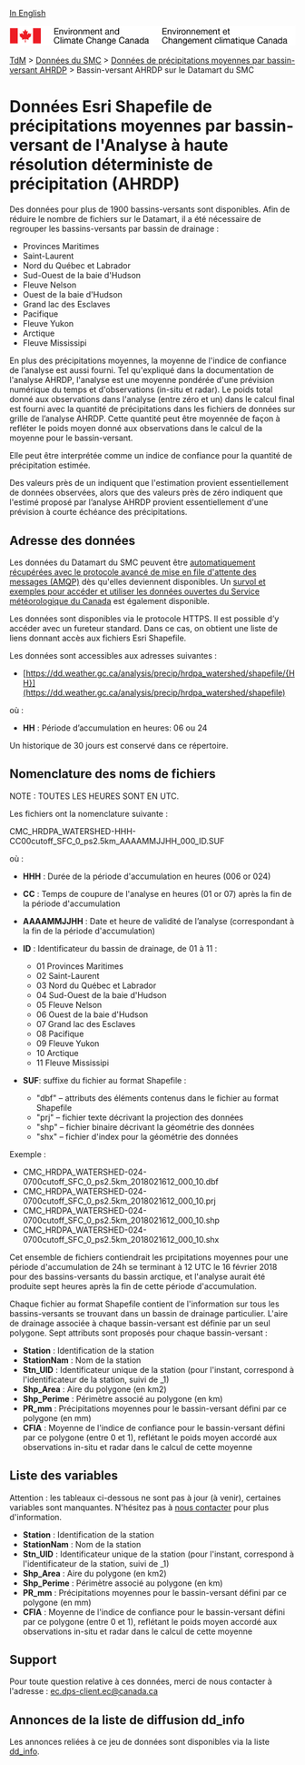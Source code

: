 [In English](readme_hrdpa-watershed-datamart_en.md)

![ECCC logo](../../img_eccc-logo.png)

[TdM](../../readme_fr.md) > [Données du SMC](../readme_fr.md) > [Données de précipitations moyennes par bassin-versant AHRDP](readme_hrdpa-watershed_fr.md) > Bassin-versant AHRDP sur le Datamart du SMC


# Données Esri Shapefile de précipitations moyennes par bassin-versant de l'Analyse à haute résolution déterministe de précipitation (AHRDP)

Des données pour plus de 1900 bassins-versants sont disponibles. Afin de réduire le nombre de fichiers sur le Datamart, il a été nécessaire de regrouper les bassins-versants par bassin de drainage :

* Provinces Maritimes
* Saint-Laurent
* Nord du Québec et Labrador
* Sud-Ouest de la baie d'Hudson
* Fleuve Nelson
* Ouest de la baie d'Hudson
* Grand lac des Esclaves
* Pacifique
* Fleuve Yukon
* Arctique
* Fleuve Mississipi

En plus des précipitations moyennes, la moyenne de l'indice de confiance de l’analyse est aussi fourni. Tel qu'expliqué dans la documentation de l'analyse AHRDP, l'analyse est une moyenne pondérée d'une prévision numérique du temps et d'observations (in-situ et radar). Le poids total donné aux observations dans l'analyse (entre zéro et un) dans le calcul final est fourni avec la quantité de précipitations dans les fichiers de données sur grille de l’analyse AHRDP. Cette quantité peut être moyennée de façon à refléter le poids moyen donné aux observations dans le calcul de la moyenne pour le bassin-versant.

Elle peut être interprétée comme un indice de confiance pour la quantité de précipitation estimée. 

Des valeurs près de un indiquent que l'estimation provient essentiellement de données observées, alors que des valeurs près de zéro indiquent que l'estimé proposé par l’analyse AHRDP provient essentiellement d'une prévision à courte échéance des précipitations.

## Adresse des données 

Les données du Datamart du SMC peuvent être [automatiquement récupérées avec le protocole avancé de mise en file d'attente des messages (AMQP)](../../msc-datamart/amqp_fr.md) dès qu'elles deviennent disponibles. Un [survol et exemples pour accéder et utiliser les données ouvertes du Service météorologique du Canada](../../usage/readme_fr.md) est également disponible.

Les données sont disponibles via le protocole HTTPS. Il est possible d’y accéder avec un fureteur standard. Dans ce cas, on obtient une liste de liens donnant accès aux fichiers Esri Shapefile.

Les données sont accessibles aux adresses suivantes :

* [https://dd.weather.gc.ca/analysis/precip/hrdpa_watershed/shapefile/{HH}](https://dd.weather.gc.ca/analysis/precip/hrdpa_watershed/shapefile)

où  :

* __HH__ : Période d’accumulation en heures: 06 ou 24 

Un historique de 30 jours est conservé dans ce répertoire.

## Nomenclature des noms de fichiers 

NOTE : TOUTES LES HEURES SONT EN UTC.

Les fichiers ont la nomenclature suivante :

CMC_HRDPA_WATERSHED-HHH-CC00cutoff_SFC_0_ps2.5km_AAAAMMJJHH_000_ID.SUF

où :

* __HHH__ : Durée de la période d'accumulation en heures (006 or 024)
* __CC__ : Temps de coupure de l'analyse en heures (01 or 07) après la fin de la période d'accumulation
* __AAAAMMJJHH__ : Date et heure de validité de l’analyse (correspondant à la fin de la période d'accumulation)
* __ID__ : Identificateur du bassin de drainage, de 01 à 11 :
	* 01 Provinces Maritimes
	* 02 Saint-Laurent
	* 03 Nord du Québec et Labrador
	* 04 Sud-Ouest de la baie d'Hudson
	* 05 Fleuve Nelson
	* 06 Ouest de la baie d'Hudson
	* 07 Grand lac des Esclaves
	* 08 Pacifique
	* 09 Fleuve Yukon
	* 10 Arctique
	* 11 Fleuve Mississipi

* __SUF__: suffixe du fichier au format Shapefile :
    * "dbf" – attributs des éléments contenus dans le fichier au format Shapefile
	* "prj" – fichier texte décrivant la projection des données
	* "shp" – fichier binaire décrivant la géométrie des données
	* "shx" – fichier d'index pour la géométrie des données

Exemple : 

* CMC_HRDPA_WATERSHED-024-0700cutoff_SFC_0_ps2.5km_2018021612_000_10.dbf
* CMC_HRDPA_WATERSHED-024-0700cutoff_SFC_0_ps2.5km_2018021612_000_10.prj
* CMC_HRDPA_WATERSHED-024-0700cutoff_SFC_0_ps2.5km_2018021612_000_10.shp
* CMC_HRDPA_WATERSHED-024-0700cutoff_SFC_0_ps2.5km_2018021612_000_10.shx

Cet ensemble de fichiers contiendrait les prcipitations moyennes pour une période d'accumulation de 24h se terminant à 12 UTC le 16 février 2018 pour des bassins-versants du bassin arctique, et l'analyse aurait été produite sept heures après la fin de cette période d'accumulation.

Chaque fichier au format Shapefile contient de l'information sur tous les bassins-versants se trouvant dans un bassin de drainage particulier. L'aire de drainage associée à chaque bassin-versant est définie par un seul polygone. Sept attributs sont proposés pour chaque bassin-versant :

* __Station__    : Identification de la station
* __StationNam__ : Nom de la station
* __Stn_UID__    : Identificateur unique de la station (pour l'instant, correspond à l'identificateur de la
             station, suivi de _1)
* __Shp_Area__   : Aire du polygone (en km2)
* __Shp_Perime__ : Périmètre associé au polygone (en km)
* __PR_mm__      : Précipitations moyennes pour le bassin-versant défini par ce polygone (en mm)
* __CFIA__       : Moyenne de l'indice de confiance pour le bassin-versant défini par ce polygone (entre 0 et 1), reflétant le poids moyen accordé aux observations in-situ et radar dans le calcul de cette moyenne

## Liste des variables

Attention : les tableaux ci-dessous ne sont pas à jour (à venir), certaines variables sont manquantes. N'hésitez pas à [nous contacter](mailto:ec.dps-client.ec@canada.ca) pour plus d'information.

* __Station__    : Identification de la station
* __StationNam__ : Nom de la station
* __Stn_UID__    : Identificateur unique de la station (pour l'instant, correspond à l'identificateur de la station, suivi de _1)
* __Shp_Area__   : Aire du polygone (en km2)
* __Shp_Perime__ : Périmètre associé au polygone (en km)
* __PR_mm__      : Précipitations moyennes pour le bassin-versant défini par ce polygone (en mm)
* __CFIA__       : Moyenne de l'indice de confiance pour le bassin-versant défini par ce polygone (entre 0 et 1), reflétant le poids moyen accordé aux observations in-situ et radar dans le calcul de cette moyenne

## Support

Pour toute question relative à ces données, merci de nous contacter à l'adresse : [ec.dps-client.ec@canada.ca](mailto:ec.dps-client.ec@canada.ca)

## Annonces de la liste de diffusion dd_info 

Les annonces reliées à ce jeu de données sont disponibles via la liste [dd_info](https://lists.ec.gc.ca/cgi-bin/mailman/listinfo/dd_info).
